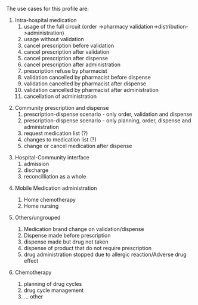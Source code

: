 The use cases for this profile are:

[comment]: # (HMW)

1. Intra-hospital medication 
   1. usage of the full circuit (order ->pharmacy validation->distribution->administration)
   2. usage without validation
   3. cancel prescription before validation
   4. cancel prescription after validation
   5. cancel prescription after dispense
   6. cancel prescription after administration
   7. prescription refuse by pharmacist
   8. validation cancelled by pharmacist before dispense
   9. validation cancelled by pharmacist after dispense
   10. validation cancelled by pharmacist after administration
   11. cancellation of administration

[comment]: # (Community Medication Prescription and Dispense)

2.  Community prescription and dispense
    1. prescription-dispense scenario - only order, validation and dispense 
    2. prescription-dispense scenario - only planning, order, dispense  and administration
    3. request medication list (?)
    4. changes to medication list (?)
    5. change or cancel medication after dispense

[comment]: # (White paper)

3.  Hospital-Community interface  
    1. admission   
    2. discharge  
    3. reconcilliation as a whole  


[comment]: # (MMA)

4. Mobile Medication administration
   1. Home chemotherapy
   2. Home nursing

5. Others/ungrouped
   1. Medication brand change on validation/dispense
   2. Dispense made before prescription
   3. dispense made but drug not taken
   4. dispense of product that do not require prescription
   5. drug administration stopped due to allergic reaction/Adverse drug effect
   
6. Chemotherapy
   1. planning of drug cycles
   2. drug cycle management
   3. ... other
